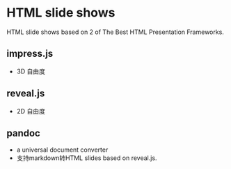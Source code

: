 # HTML slide shows

HTML slide shows based on 2 of The Best HTML Presentation Frameworks.

## impress.js
- 3D 自由度

## reveal.js
- 2D 自由度

## pandoc
- a universal document converter
- 支持markdown转HTML slides based on reveal.js.